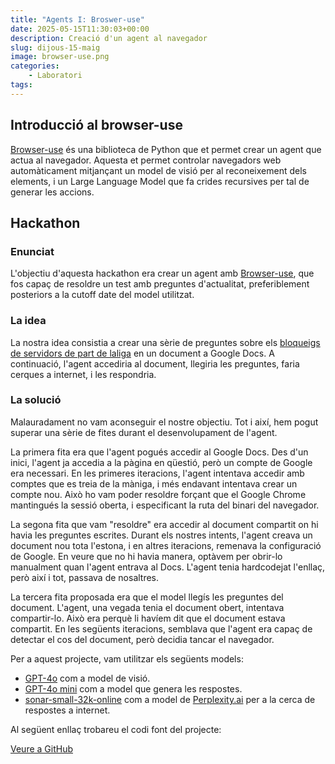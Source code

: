 ```yaml
---
title: "Agents I: Broswer-use"
date: 2025-05-15T11:30:03+00:00
description: Creació d'un agent al navegador
slug: dijous-15-maig
image: browser-use.png
categories:
    - Laboratori
tags:
---
```


## Introducció al browser-use
[Browser-use](https://browser-use.com/) és una biblioteca de Python que et permet crear un agent que actua al navegador. Aquesta et permet controlar navegadors web automàticament mitjançant un model de visió per al reconeixement dels elements, i un Large Language Model que fa crides recursives per tal de generar les accions.

## Hackathon

### Enunciat
L'objectiu d'aquesta hackathon era crear un agent amb [Browser-use](https://browser-use.com/), que fos capaç de resoldre un test amb preguntes d'actualitat, preferiblement posteriors a la cutoff date del model utilitzat.

### La idea
La nostra idea consistia a crear una sèrie de preguntes sobre els [bloqueigs de servidors de part de laliga](https://www.3cat.cat/324/matar-mosques-a-canonades-com-lestrategia-de-laliga-contra-la-pirateria-afecta-milers-de-webs/noticia/3350001/) en un document a Google Docs. A continuació, l'agent accediria al document, llegiria les preguntes, faria cerques a internet, i les respondria.

### La solució
Malauradament no vam aconseguir el nostre objectiu. Tot i així, hem pogut superar una sèrie de fites durant el desenvolupament de l'agent.

La primera fita era que l'agent pogués accedir al Google Docs. Des d'un inici, l'agent ja accedia a la pàgina en qüestió, però un compte de Google era necessari. En les primeres iteracions, l'agent intentava accedir amb comptes que es treia de la màniga, i més endavant intentava crear un compte nou. Això ho vam poder resoldre forçant que el Google Chrome mantingués la sessió oberta, i especificant la ruta del binari del navegador.

La segona fita que vam "resoldre" era accedir al document compartit on hi havia les preguntes escrites. Durant els nostres intents, l'agent creava un document nou tota l'estona, i en altres iteracions, remenava la configuració de Google. En veure que no hi havia manera, optàvem per obrir-lo manualment quan l'agent entrava al Docs. L'agent tenia hardcodejat l'enllaç, però així i tot, passava de nosaltres.

La tercera fita proposada era que el model llegís les preguntes del document. L'agent, una vegada tenia el document obert, intentava compartir-lo. Això era perquè li havíem dit que el document estava compartit. En les següents iteracions, semblava que l'agent era capaç de detectar el cos del document, però decidia tancar el navegador.

Per a aquest projecte, vam utilitzar els següents models:
- [GPT-4o](https://platform.openai.com/docs/models/gpt-4o) com a model de visió.
- [GPT-4o mini](https://platform.openai.com/docs/models/gpt-4o-mini) com a model que genera les respostes.
- [sonar-small-32k-online](https://docs.perplexity.ai/models/models/sonar) com a model de [Perplexity.ai](https://www.perplexity.ai/) per a la cerca de respostes a internet.

Al següent enllaç trobareu el codi font del projecte:

[Veure a GitHub](https://github.com/DGSI-UPC/test-solver-agent)